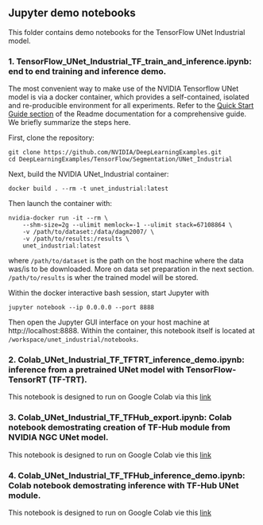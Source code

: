 ## Jupyter demo notebooks
This folder contains demo notebooks for the TensorFlow UNet Industrial model.

### 1. TensorFlow_UNet_Industrial_TF_train_and_inference.ipynb: end to end training and inference demo.

The most convenient way to make use of the NVIDIA Tensorflow UNet model is via a docker container, which provides a self-contained, isolated and re-producible environment for all experiments. Refer to the [Quick Start Guide section](https://github.com/vinhngx/DeepLearningExamples/tree/vinhn_unet_industrial_demo/TensorFlow/Segmentation/UNet_Industrial#requirements) of the Readme documentation for a comprehensive guide. We briefly summarize the steps here.

First, clone the repository:

```
git clone https://github.com/NVIDIA/DeepLearningExamples.git
cd DeepLearningExamples/TensorFlow/Segmentation/UNet_Industrial
```

Next, build the NVIDIA UNet_Industrial container:

```
docker build . --rm -t unet_industrial:latest
```

Then launch the container with:

```
nvidia-docker run -it --rm \
    --shm-size=2g --ulimit memlock=-1 --ulimit stack=67108864 \
    -v /path/to/dataset:/data/dagm2007/ \
    -v /path/to/results:/results \
    unet_industrial:latest
```
where `/path/to/dataset` is the path on the host machine where the data was/is to be downloaded. More on data set preparation in the next section. `/path/to/results` is wher the trained model will be stored.

Within the docker interactive bash session, start Jupyter with

```
jupyter notebook --ip 0.0.0.0 --port 8888
```

Then open the Jupyter GUI interface on your host machine at http://localhost:8888. Within the container, this notebook itself is located at `/workspace/unet_industrial/notebooks`.

### 2. Colab_UNet_Industrial_TF_TFTRT_inference_demo.ipynb: inference from a pretrained UNet model with TensorFlow-TensorRT (TF-TRT).

This notebook is designed to run on Google Colab via this [link](https://colab.research.google.com/github/NVIDIA/DeepLearningExamples/blob/master/TensorFlow/Segmentation/UNet_Industrial/notebooks/Colab_UNet_Industrial_TF_TFTRT_inference_demo.ipynb)

### 3. Colab_UNet_Industrial_TF_TFHub_export.ipynb: Colab notebook demostrating creation of TF-Hub module from NVIDIA NGC UNet model.
This notebook is designed to run on Google Colab vie this [link](https://colab.research.google.com/github/NVIDIA/DeepLearningExamples/blob/master/TensorFlow/Segmentation/UNet_Industrial/notebooks/Colab_UNet_Industrial_TF_TFHub_export.ipynb)

### 4. Colab_UNet_Industrial_TF_TFHub_inference_demo.ipynb: Colab notebook demostrating inference with TF-Hub UNet module.
This notebook is designed to run on Google Colab vie this [link](https://colab.research.google.com/github/NVIDIA/DeepLearningExamples/blob/master/TensorFlow/Segmentation/UNet_Industrial/notebooks/Colab_UNet_Industrial_TF_TFHub_inference_demo.ipynb)

